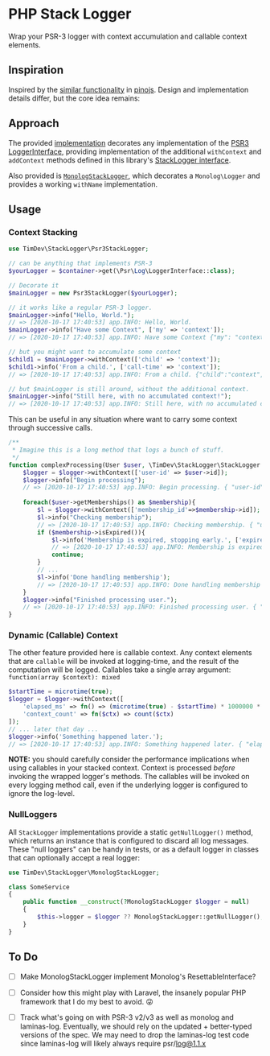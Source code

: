# PHP Stack Logger

Wrap your PSR-3 logger with context accumulation and callable context elements.

## Inspiration

Inspired by the [similar functionality] in [pinojs]. Design and implementation 
details differ, but the core idea remains: 

## Approach

The provided [implementation](src/Psr3StackLogger.php) decorates any
implementation of the [PSR3 LoggerInterface], providing implementation of the
additional `withContext` and `addContext` methods defined in this library's
[StackLogger interface](src/StackLogger.php).

Also provided is [`MonologStackLogger`](src/MonologStackLogger.php), which
decorates a `Monolog\Logger` and provides a working `withName` implementation.

## Usage

### Context Stacking

```php
use TimDev\StackLogger\Psr3StackLogger;

// can be anything that implements PSR-3
$yourLogger = $container->get(\Psr\Log\LoggerInterface::class);

// Decorate it 
$mainLogger = new Psr3StackLogger($yourLogger);

// it works like a regular PSR-3 logger.
$mainLogger->info("Hello, World.");
// => [2020-10-17 17:40:53] app.INFO: Hello, World.
$mainLogger->info("Have some Context", ['my' => 'context']);
// => [2020-10-17 17:40:53] app.INFO: Have some Context {"my": "context"}

// but you might want to accumulate some context
$child1 = $mainLogger->withContext(['child' => 'context']);
$child1->info('From a child.', ['call-time' => 'context']);
// => [2020-10-17 17:40:53] app.INFO: From a child. {"child":"context","call-time":"context"}

// but $mainLogger is still around, without the additional context.
$mainLogger->info("Still here, with no accumulated context!");
// => [2020-10-17 17:40:53] app.INFO: Still here, with no accumulated context!
```

This can be useful in any situation where want to carry some context through 
successive calls.

```php
/**
 * Imagine this is a long method that logs a bunch of stuff.
 */
function complexProcessing(User $user, \TimDev\StackLogger\StackLogger $logger){
    $logger = $logger->withContext(['user-id' => $user->id]);
    $logger->info("Begin processing");
    // => [2020-10-17 17:40:53] app.INFO: Begin processing. { "user-id": 123 }
    
    foreach($user->getMemberships() as $membership){
        $l = $logger->withContext(['membership_id'=>$membership->id]);
        $l->info("Checking membership");
        // => [2020-10-17 17:40:53] app.INFO: Checking membership. { "user-id": 123, 'membership-id' => 1001 }
        if ($membership->isExpired()){
            $l->info('Membership is expired, stopping early.', ['expired-at' => $membership->expiredAt]);
            // => [2020-10-17 17:40:53] app.INFO: Membership is expired, stopping early. { "user-id": 123, "membership-id" => 1001, "expired-at": "2020-06-30T12:00:00Z' }
            continue;
        }
        // ...
        $l->info('Done handling membership');        
        // => [2020-10-17 17:40:53] app.INFO: Done handling membership { "user-id": 123, 'membership-id' => 1001 }
    }
    $logger->info("Finished processing user.");
    // => [2020-10-17 17:40:53] app.INFO: Finished processing user. { "user-id": 123 }
}
```

### Dynamic (Callable) Context

The other feature provided here is callable context. Any context elements that 
are `callable` will be invoked at logging-time, and the result of the 
computation will be logged. Callables take a single array argument: 
`function(array $context): mixed`

```php
$startTime = microtime(true);
$logger = $logger->withContext([    
    'elapsed_ms' => fn() => (microtime(true) - $startTime) * 1000000 * 1000,
    'context_count' => fn($ctx) => count($ctx)
]);
// ... later that day ...
$logger->info('Something happened later.');
// => [2020-10-17 17:40:53] app.INFO: Something happened later. { "elapsed_ms": 1523, "context_count": 2 }
```

**NOTE:** you should carefully consider the performance implications when using
callables in your stacked context. Context is processed *before* invoking the
wrapped logger's methods. The callables will be invoked on every logging method
call, even if the underlying logger is configured to ignore the log-level.

### NullLoggers

All `StackLogger` implementations provide a static `getNullLogger()` method,
which returns an instance that is configured to discard all log messages. These
"null loggers" can be handy in tests, or as a default logger in classes that
can optionally accept a real logger:

```php
use TimDev\StackLogger\MonologStackLogger;

class SomeService 
{
    public function __construct(?MonologStackLogger $logger = null)
    {
        $this->logger = $logger ?? MonologStackLogger::getNullLogger();
    }
}
```

## To Do

- [ ] Make MonologStackLogger implement Monolog's ResettableInterface? 
- [ ] Consider how this might play with Laravel, the insanely popular PHP 
      framework that I do my best to avoid. 😜
- [ ] Track what's going on with PSR-3 v2/v3 as well as monolog and 
      laminas-log. Eventually, we should rely on the updated + better-typed  
      versions of the spec. We may need to drop the laminas-log test code since
      laminas-log will likely always require psr/log@1.1.x

      

[similar functionality]: https://getpino.io/#/docs/child-loggers
[pinojs]: https://github.com/pinojs/pino
[PSR3 LoggerInterface]: https://www.php-fig.org/psr/psr-3/
[monolog]: https://github.com/Seldaek/monolog
[addRecord]: https://github.com/Seldaek/monolog/blob/a54cd1f1782f62714e4d28651224316bb5540e08/src/Monolog/Logger.php#L278-L336
[withName]: https://github.com/Seldaek/monolog/blob/a54cd1f1782f62714e4d28651224316bb5540e08/src/Monolog/Logger.php#L163-L172
